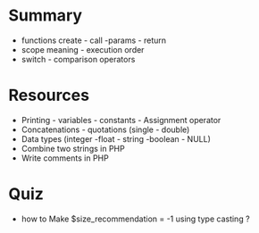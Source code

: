 
# Summary
 *  functions create - call -params - return
 *  scope meaning - execution order
 *  switch - comparison operators

# Resources
- Printing - variables - constants - Assignment operator
- Concatenations - quotations (single - double)
- Data types (integer -float - string -boolean - NULL)
- Combine two strings in PHP
- Write comments in PHP

# Quiz
- how to Make $size_recommendation = -1 using type casting ?


